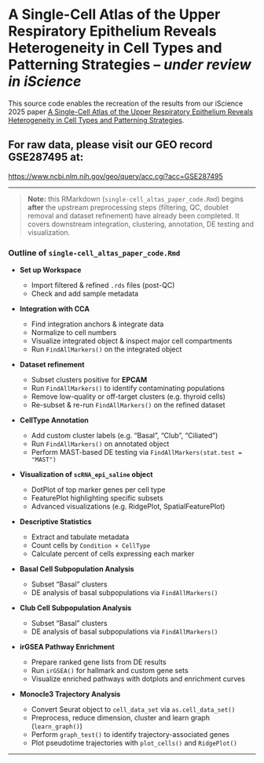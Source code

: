 # A Single-Cell Atlas of the Upper Respiratory Epithelium Reveals Heterogeneity in Cell Types and Patterning Strategies – _under review in iScience_  
This source code enables the recreation of the results from our iScience 2025 paper [A Single-Cell Atlas of the Upper Respiratory Epithelium Reveals Heterogeneity in Cell Types and Patterning Strategies](https://www.biorxiv.org/content/10.1101/2025.01.16.633456v1).

## For raw data, please visit our GEO record **GSE287495** at:  
https://www.ncbi.nlm.nih.gov/geo/query/acc.cgi?acc=GSE287495

---

> **Note:** this RMarkdown (`single-cell_altas_paper_code.Rmd`) begins **after** the upstream preprocessing steps (filtering, QC, doublet removal and dataset refinement) have already been completed. It covers downstream integration, clustering, annotation, DE testing and visualization.

### Outline of `single-cell_altas_paper_code.Rmd`

- **Set up Workspace**  
  - Import filtered & refined `.rds` files (post-QC)  
  - Check and add sample metadata  

- **Integration with CCA**  
  - Find integration anchors & integrate data  
  - Normalize to cell numbers  
  - Visualize integrated object & inspect major cell compartments  
  - Run `FindAllMarkers()` on the integrated object  

- **Dataset refinement**  
  - Subset clusters positive for **EPCAM**  
  - Run `FindAllMarkers()` to identify contaminating populations  
  - Remove low-quality or off-target clusters (e.g. thyroid cells)  
  - Re-subset & re-run `FindAllMarkers()` on the refined dataset  

- **CellType Annotation**  
  - Add custom cluster labels (e.g. “Basal”, “Club”, “Ciliated”)  
  - Run `FindAllMarkers()` on annotated object  
  - Perform MAST-based DE testing via `FindAllMarkers(stat.test = "MAST")`  

- **Visualization of `scRNA_epi_saline` object**  
  - DotPlot of top marker genes per cell type  
  - FeaturePlot highlighting specific subsets  
  - Advanced visualizations (e.g. RidgePlot, SpatialFeaturePlot)  

- **Descriptive Statistics**  
  - Extract and tabulate metadata  
  - Count cells by `Condition × CellType`  
  - Calculate percent of cells expressing each marker  

- **Basal Cell Subpopulation Analysis**  
  - Subset “Basal” clusters  
  - DE analysis of basal subpopulations via `FindAllMarkers()`
    
- **Club Cell Subpopulation Analysis**  
  - Subset “Basal” clusters  
  - DE analysis of basal subpopulations via `FindAllMarkers()`
 
- **irGSEA Pathway Enrichment**  
  - Prepare ranked gene lists from DE results  
  - Run `irGSEA()` for hallmark and custom gene sets  
  - Visualize enriched pathways with dotplots and enrichment curves  

- **Monocle3 Trajectory Analysis**  
  - Convert Seurat object to `cell_data_set` via `as.cell_data_set()`  
  - Preprocess, reduce dimension, cluster and learn graph (`learn_graph()`)  
  - Perform `graph_test()` to identify trajectory-associated genes  
  - Plot pseudotime trajectories with `plot_cells()` and `RidgePlot()`  

---
